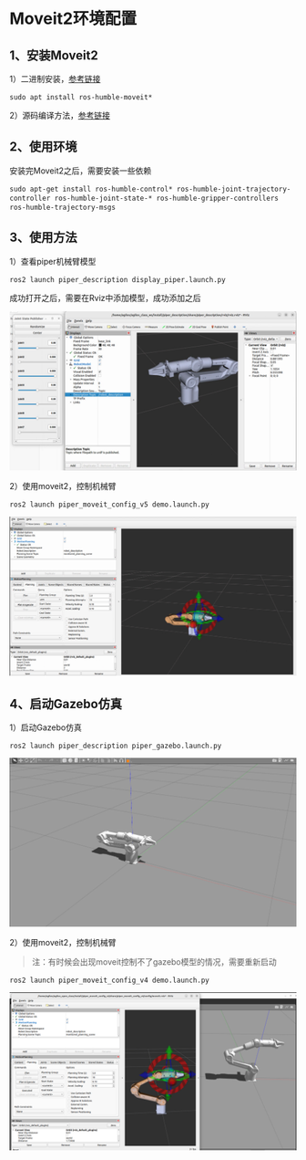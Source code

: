 # Moveit2环境配置

## 1、安装Moveit2 

1）二进制安装，[参考链接](https://moveit.ai/install-moveit2/binary/)

```
sudo apt install ros-humble-moveit*
```

2）源码编译方法，[参考链接](https://moveit.ai/install-moveit2/source/)

## 2、使用环境

安装完Moveit2之后，需要安装一些依赖

```
sudo apt-get install ros-humble-control* ros-humble-joint-trajectory-controller ros-humble-joint-state-* ros-humble-gripper-controllers ros-humble-trajectory-msgs
```

## 3、使用方法

1）查看piper机械臂模型

```
ros2 launch piper_description display_piper.launch.py 
```

成功打开之后，需要在Rviz中添加模型，成功添加之后

![](image/piper.png)



2）使用moveit2，控制机械臂

```
ros2 launch piper_moveit_config_v5 demo.launch.py
```

![](image/piper_moveit.png)



## 4、启动Gazebo仿真

1）启动Gazebo仿真

```
ros2 launch piper_description piper_gazebo.launch.py
```

![](image/piper_gazebo.png)

2）使用moveit2，控制机械臂

> 注：有时候会出现moveit控制不了gazebo模型的情况，需要重新启动

```
ros2 launch piper_moveit_config_v4 demo.launch.py
```

![](image/piper_gazebo_moveit.png)

